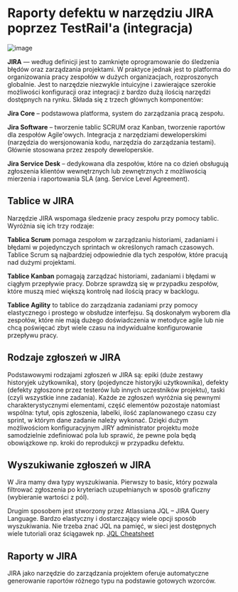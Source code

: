 # Raporty defektu w narzędziu JIRA poprzez TestRail'a (integracja)

![image](https://user-images.githubusercontent.com/116351258/229881315-7400e5c2-95ed-4ba5-95fd-0a5266636d92.png)


**JIRA** — według definicji jest to zamknięte oprogramowanie do śledzenia błędów oraz zarządzania projektami. W praktyce jednak jest to platforma do organizowania pracy zespołów w dużych organizacjach, rozproszonych globalnie. Jest to narzędzie niezwykle intuicyjne i zawierające szerokie możliwości konfiguracji oraz integracji z bardzo dużą ilością narzędzi dostępnych na rynku. Składa się z trzech głównych komponentów:

**Jira Core** – podstawowa platforma, system do zarządzania pracą zespołu.

**Jira Software** – tworzenie tablic SCRUM oraz Kanban, tworzenie raportów dla zespołów Agile'owych. Integracja z narzędziami deweloperskimi (narzędzia do wersjonowania kodu, narzędzia do zarządzania testami). Głównie stosowana przez zespoły deweloperskie.

**Jira Service Desk** – dedykowana dla zespołów, które na co dzień obsługują zgłoszenia klientów wewnętrznych lub zewnętrznych z możliwością mierzenia i raportowania SLA (ang. Service Level Agreement).

## Tablice w JIRA
Narzędzie JIRA wspomaga śledzenie pracy zespołu przy pomocy tablic. Wyróżnia się ich trzy rodzaje:

**Tablica Scrum** pomaga zespołom w zarządzaniu historiami, zadaniami i błędami w pojedynczych sprintach w określonych ramach czasowych. Tablice Scrum są najbardziej odpowiednie dla tych zespołów, które pracują nad dużymi projektami.

**Tablice Kanban** pomagają zarządzać historiami, zadaniami i błędami w ciągłym przepływie pracy. Dobrze sprawdzą się w przypadku zespołów, które muszą mieć większą kontrolę nad ilością pracy w backlogu.

**Tablice Agility** to tablice do zarządzania zadaniami przy pomocy elastycznego i prostego w obsłudze interfejsu. Są doskonałym wyborem dla zespołów, które nie mają dużego doświadczenia w metodyce agile lub nie chcą poświęcać zbyt wiele czasu na indywidualne konfigurowanie przepływu pracy.

## Rodzaje zgłoszeń w JIRA
Podstawowymi rodzajami zgłoszeń w JIRA są: epiki (duże zestawy historyjek użytkownika), story (pojedyncze historyjki użytkownika), defekty (defekty zgłoszone przez testerów lub innych uczestników projektu), taski (czyli wszystkie inne zadania). Każde ze zgłoszeń wyróżnia się pewnymi charakterystycznymi elementami, część elementów pozostaje natomiast wspólna: tytuł, opis zgłoszenia, labelki, ilość zaplanowanego czasu czy sprint, w którym dane zadanie należy wykonać. Dzięki dużym możliwościom konfiguracyjnym JIRY administrator projektu może samodzielnie zdefiniować pola lub sprawić, że pewne pola będą obowiązkowe np. kroki do reprodukcji w przypadku defektu.

## Wyszukiwanie zgłoszeń w JIRA
W Jira mamy dwa typy wyszukiwania. Pierwszy to basic, który pozwala filtrować zgłoszenia po kryteriach uzupełnianych w sposób graficzny (wybieranie wartości z pól).

Drugim sposobem jest stworzony przez Atlassiana JQL – JIRA Query Language. Bardzo elastyczny i dostarczający wiele opcji sposób wyszukiwania. Nie trzeba znać JQL na pamięć, w sieci jest dostępnych wiele tutoriali oraz ściągawek np. [JQL Cheatsheet](https://cheatography.com/justinbyrne/cheat-sheets/jql-jira-query-language/)

## Raporty w JIRA
JIRA jako narzędzie do zarządzania projektem oferuje automatyczne generowanie raportów różnego typu na podstawie gotowych wzorców.
